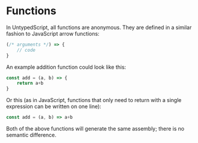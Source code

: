 # Functions

In UntypedScript, all functions are anonymous. They are defined in a similar fashion to JavaScript arrow functions:

```js
(/* arguments */) => {
    // code
}
```

An example addition function could look like this:
```js
const add = (a, b) => {
    return a+b
}
```

Or this (as in JavaScript, functions that only need to return with a single expression can be written on one line):
```js
const add = (a, b) => a+b
```

Both of the above functions will generate the same assembly; there is no semantic difference.